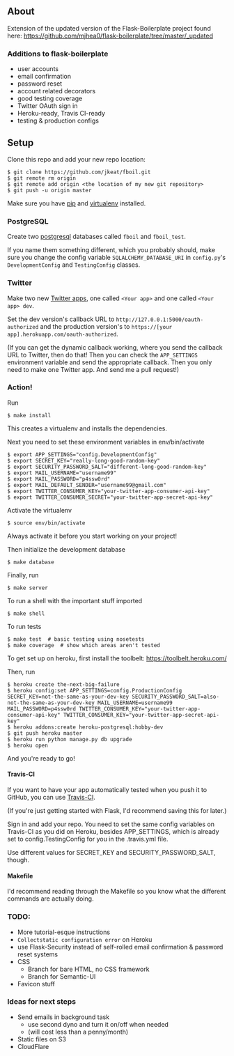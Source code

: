 ## About

Extension of the updated version of the Flask-Boilerplate project found here: https://github.com/mjhea0/flask-boilerplate/tree/master/_updated

### Additions to flask-boilerplate
+ user accounts
+ email confirmation
+ password reset
+ account related decorators
+ good testing coverage
+ Twitter OAuth sign in
+ Heroku-ready, Travis CI-ready
+ testing & production configs

## Setup

Clone this repo and add your new repo location:

	$ git clone https://github.com/jkeat/fboil.git
	$ git remote rm origin
	$ git remote add origin <the location of my new git repository>
	$ git push -u origin master

Make sure you have [pip](https://pip.pypa.io/en/latest/installing.html) and [virtualenv](https://virtualenv.pypa.io/en/latest/installation.html) installed.

### PostgreSQL

Create two [postgresql](http://www.postgresql.org/download/) databases called `fboil` and `fboil_test`.

If you name them something different, which you probably should, make sure you change the config variable `SQLALCHEMY_DATABASE_URI` in `config.py`'s `DevelopmentConfig` and `TestingConfig` classes.

### Twitter

Make two new [Twitter apps](https://apps.twitter.com/), one called `<Your app>` and one called `<Your app> dev`.

Set the dev version's callback URL to `http://127.0.0.1:5000/oauth-authorized` and the production version's to `https://[your app].herokuapp.com/oauth-authorized`.

(If you can get the dynamic callback working, where you send the callback URL to Twitter, then do that! Then you can check the `APP_SETTINGS` environment variable and send the appropriate callback. Then you only need to make one Twitter app. And send me a pull request!)

### Action!

Run 

	$ make install

This creates a virtualenv and installs the dependencies.

Next you need to set these environment variables in env/bin/activate

	$ export APP_SETTINGS="config.DevelopmentConfig"
	$ export SECRET_KEY="really-long-good-random-key"
	$ export SECURITY_PASSWORD_SALT="different-long-good-random-key"
	$ export MAIL_USERNAME="username99"
	$ export MAIL_PASSWORD="p4ssw0rd"
	$ export MAIL_DEFAULT_SENDER="username99@gmail.com"
	$ export TWITTER_CONSUMER_KEY="your-twitter-app-consumer-api-key"
	$ export TWITTER_CONSUMER_SECRET="your-twitter-app-secret-api-key"

Activate the virtualenv

	$ source env/bin/activate

Always activate it before you start working on your project!
	
Then initialize the development database

	$ make database

Finally, run

	$ make server

To run a shell with the important stuff imported

	$ make shell

To run tests

	$ make test  # basic testing using nosetests
	$ make coverage  # show which areas aren't tested

To get set up on heroku, first install the toolbelt: https://toolbelt.heroku.com/

Then, run

	$ heroku create the-next-big-failure
	$ heroku config:set APP_SETTINGS=config.ProductionConfig SECRET_KEY=not-the-same-as-your-dev-key SECURITY_PASSWORD_SALT=also-not-the-same-as-your-dev-key MAIL_USERNAME=username99 MAIL_PASSWORD=p4ssw0rd TWITTER_CONSUMER_KEY="your-twitter-app-consumer-api-key" TWITTER_CONSUMER_KEY="your-twitter-app-secret-api-key"
	$ heroku addons:create heroku-postgresql:hobby-dev
	$ git push heroku master
	$ heroku run python manage.py db upgrade
	$ heroku open

And you're ready to go!

#### Travis-CI

If you want to have your app automatically tested when you push it to GitHub, you can use [Travis-CI](travis-ci.org).

(If you're just getting started with Flask, I'd recommend saving this for later.)

Sign in and add your repo. You need to set the same config variables on Travis-CI as you did on Heroku, besides APP_SETTINGS, which is already set to config.TestingConfig for you in the .travis.yml file.

Use different values for SECRET_KEY and SECURITY_PASSWORD_SALT, though.

#### Makefile

I'd recommend reading through the Makefile so you know what the different commands are actually doing.

### TODO:
+ More tutorial-esque instructions
+ `Collectstatic configuration error` on Heroku
+ use Flask-Security instead of self-rolled email confirmation & password reset systems
+ CSS
	+ Branch for bare HTML, no CSS framework
	+ Branch for Semantic-UI
+ Favicon stuff

### Ideas for next steps
+ Send emails in background task
	+ use second dyno and turn it on/off when needed
	+ (will cost less than a penny/month)
+ Static files on S3
+ CloudFlare
